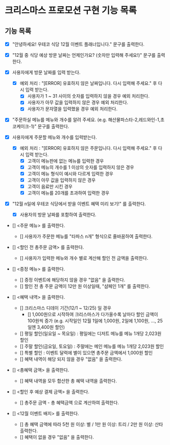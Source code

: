 # 크리스마스 프로모션 구현 기능 목록

## 기능 목록

- [x] "안녕하세요! 우테코 식당 12월 이벤트 플래너입니다." 문구를 출력한다.
- [x] "12월 중 식당 예상 방문 날짜는 언제인가요? (숫자만 입력해 주세요!)" 문구를 출력한다.

- [x] 사용자에게 방문 날짜를 입력 받는다. 
  - [x] 예외 처리 : "[ERROR] 유효하지 않은 날짜입니다. 다시 입력해 주세요." 후 다시 입력 받는다.
      - [x] 사용자가 1 ~ 31 사이의 숫자를 입력하지 않을 경우 예외 처리한다.
      - [x] 사용자가 아무 값을 입력하지 않은 경우 예외 처리한다.
      - [x] 사용자가 문자열을 입력했을 경우 예외 처리한다.

- [x] "주문하실 메뉴를 메뉴와 개수를 알려 주세요. (e.g. 해산물파스타-2,레드와인-1,초코케이크-1)" 문구를 출력한다.

- [x] 사용자에게 주문할 메뉴와 개수를 입력받는다.
  - [x] 예외 처리 : "[ERROR] 유효하지 않은 주문입니다. 다시 입력해 주세요." 후 다시 입력 받는다.
    - [x] 고객이 메뉴판에 없는 메뉴를 입력한 경우
    - [x] 고객이 메뉴의 개수를 1 이상의 숫자를 입력하지 않은 경우
    - [x] 고객이 메뉴 형식이 예시와 다르게 입력한 경우
    - [x] 고객이 아무 값을 입력하지 않은 경우
    - [x] 고객이 음료만 시킨 경우
    - [x] 고객이 메뉴를 20개를 초과하여 입력한 경우

- [x] "12월 n일에 우테코 식당에서 받을 이벤트 혜택 미리 보기!" 를 출력한다.
    - [x] 사용자의 방문 날짜를 포함하여 출력한다.

- [] <주문 메뉴> 를 출력한다.
    - [] 사용자가 주문한 메뉴를 "타파스 n개" 형식으로 줄바꿈하여 출력한다.

- [] <할인 전 총주문 금액> 를 출력한다.
  - [] 사용자가 입력한 메뉴와 개수 별로 계산해 할인 전 금액을 출력한다. 

- [] <증정 메뉴> 를 출력한다.
    - [] 증정 이벤트에 해당하지 않을 경우 "없음" 을 출력한다.
    - [] 할인 전 총 주문 금액이 12만 원 이상일때, "샴페인 1개" 를 출력한다.

- [] <혜택 내역> 을 출력한다.
    - [] 크리스마스 디데이 기간(12/1 ~ 12/25) 일 경우
      - [] 1,000원으로 시작하여 크리스마스가 다가올수록 날마다 할인 금액이 100원씩 증가 (e.g. 시작일인 12월 1일에 1,000원, 2일에 1,100원, ..., 25일엔 3,400원 할인)
    - [] 평일 할인(일요일 ~ 목요일) : 평일에는 디저트 메뉴를 메뉴 1개당 2,023원 할인
    - [] 주말 할인(금요일, 토요일) : 주말에는 메인 메뉴를 메뉴 1개당 2,023원 할인
    - [] 특별 할인 : 이벤트 달력에 별이 있으면 총주문 금액에서 1,000원 할인
    - [] 혜택 내역이 해당 되지 않을 경우 "없음" 을 출력한다.
  
- [] <총혜택 금액> 을 출력한다.
  - [] 혜택 내역을 모두 합산한 총 혜택 내역을 출력한다. 

- [] <할인 후 예상 결제 금액> 을 출력한다.
  - [] 총주문 금액 - 총 혜택금액 으로 계산하여 출력한다. 

- [] <12월 이벤트 배지> 를 출력한다.
  - []  총 혜택 금액에 따라 5천 원 이상: 별 / 1만 원 이상: 트리 / 2만 원 이상: 산타 출력한다.
  - [] 혜택이 없을 경우 "없음" 을 출력한다.


